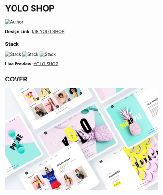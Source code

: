 # YOLO SHOP

![Author](https://img.shields.io/badge/Author-D4ME-black)

**Design Link**: [UI8 YOLO SHOP](https://ui8.net/d4me_/products/yolo-shop-responsive-template)

### Stack

![Stack](https://img.shields.io/badge/HTML-orange)
![Stack](https://img.shields.io/badge/CSS-blue)
![Stack](https://img.shields.io/badge/Responsive-yellow)

**Live Preview**: [YOLO SHOP](https://ui8-yolo-shop.vercel.app)

## COVER

![cover.png](cover.png)
